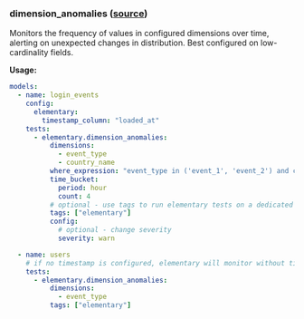 ### dimension_anomalies ([source](https://docs.elementary-data.com/data-tests/anomaly-detection-tests/dimension-anomalies))

Monitors the frequency of values in configured dimensions over time, alerting on unexpected changes in distribution. Best configured on low-cardinality fields.

**Usage:**

```yml
models:
  - name: login_events
    config:
      elementary:
        timestamp_column: "loaded_at"
    tests:
      - elementary.dimension_anomalies:
          dimensions:
            - event_type
            - country_name
          where_expression: "event_type in ('event_1', 'event_2') and country_name != 'unwanted country'"
          time_bucket:
            period: hour
            count: 4
          # optional - use tags to run elementary tests on a dedicated run
          tags: ["elementary"]
          config:
            # optional - change severity
            severity: warn

  - name: users
    # if no timestamp is configured, elementary will monitor without time filtering
    tests:
      - elementary.dimension_anomalies:
          dimensions:
            - event_type
          tags: ["elementary"]
```